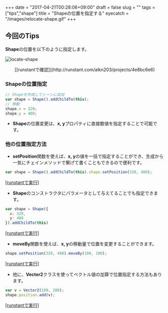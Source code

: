 +++
date = "2017-04-21T00:28:06+09:00"
draft = false
slug = ""
tags = ["tips","shape"]
title = "Shapeの位置を指定する"
eyecatch = "/images/relocate-shape.gif"
+++

## 今回のTips
**Shape**の位置を以下のように指定します。

![locate-shape](/images/relocate-shape.gif)

<center>[[runstantで確認]](http://runstant.com/alkn203/projects/4e8bc6e6)</center>

### Shapeの位置指定

```js
// Shapeを作成してシーンに追加
var shape = Shape().addChildTo(this);
// 移動
shape.x = 320;
shape.y = 480;
```

* **Shape**の位置変更は、**x, y**プロパティに直接数値を指定することで可能です。

### 他の位置指定方法

* **setPosition**関数を使えば、**x, y**の値を一括で指定することができ、生成から一気にチェインメソッドで繋げて書くこともできるので便利です。

```js
var shape = Shape().addChildTo(this).shape.setPosition(320, 480);
```
[[runstantで実行]](http://runstant.com/alkn203/projects/4c21e518)

* **Shape**のコンストラクタにパラメータとして与えてることでも指定できます。

```js
var shape = Shape({
  x: 320,
  y: 480
}).addChildTo(this)
```
[[runstantで実行]](http://runstant.com/alkn203/projects/81ae38a5)

* **moveBy**関数を使えば、**x, y**の移動量で位置を変更することができます。

```js
shape.setPosition(320, 480).moveBy(100, 200);
```
[[runstantで実行]](http://runstant.com/alkn203/projects/af6327d3)

* 他に、**Vector2**クラスを使ってベクトル値の加算で位置指定する方法もあります。

```js
var v = Vector2(100, 200);
shape.position.add(v);
```
[[runstantで実行]](http://runstant.com/alkn203/projects/6a11250f)

